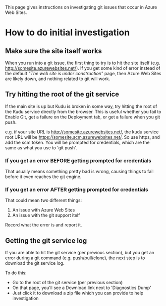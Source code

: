 This page gives instructions on investigating git issues that occur in Azure Web Sites.

# How to do initial investigation

## Make sure the site itself works

When you run into a git issue, the first thing to try is to hit the site itself (e.g. http://somesite.azurewebsites.net/). If you get some kind of error instead of the default _"The web site is under construction"_ page, then Azure Web Sites are likely down, and nothing related to git will work.

## Try hitting the root of the git service

If the main site is up but Kudu is broken in some way, try hitting the root of the Kudu service directly from the browser. This is useful whether you fail to Enable Git, get a failure on the Deployment tab, or get a failure when you git push.

e.g. if your site URL is http://somesite.azurewebsites.net/, the kudu service root URL will be https://somesite.scm.azurewebsites.net/. So use https, and add the scm token. You will be prompted for credentials, which are the same as what you use to 'git push'.

### If you get an error BEFORE getting prompted for credentials

That usually means something pretty bad is wrong, causing things to fail before it even reaches the git engine.

### If you get an error AFTER getting prompted for credentials

That could mean two different things:

1. An issue with Azure Web Sites
2. An issue with the git support itelf

Record what the error is and report it.

## Getting the git service log

If you are able to hit the git service (per previous section), but you get an error during a git command (e.g. push/pull/clone), the next step is to download the git service log.

To do this:

* Go to the root of the git service (per previous section)
* On that page, you'll see a Download link next to 'Diagnostics Dump'
* Just click it to download a zip file which you can provide to help investigation
